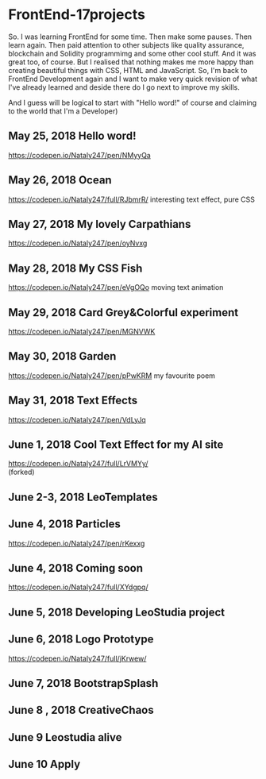 # FrontEnd-17projects

So. I was learning FrontEnd for some time. Then make some pauses. Then learn again. Then paid attention to other subjects like quality assurance, blockchain and Solidity programmimg and some other cool stuff. And it was great too, of course. But I realised that nothing makes me more happy than creating beautiful things with CSS, HTML and JavaScript. So, I'm back to FrontEnd Development again and I want to make very quick revision of what I've already learned and deside there do I go next to improve my skills.

And I guess will be logical to start with "Hello word!" of course and claiming to the world that I'm a Developer)

## May 25, 2018  Hello word! 
https://codepen.io/Nataly247/pen/NMyyQa

## May 26, 2018 Ocean
https://codepen.io/Nataly247/full/RJbmrR/
interesting text effect, pure CSS

## May 27, 2018 My lovely Carpathians 
https://codepen.io/Nataly247/pen/oyNvxg

## May 28, 2018 My CSS Fish 
https://codepen.io/Nataly247/pen/eVgOQo
moving text animation

## May 29, 2018 Card Grey&Colorful experiment
https://codepen.io/Nataly247/pen/MGNVWK

## May 30, 2018  Garden
https://codepen.io/Nataly247/pen/pPwKRM
my favourite poem

## May 31, 2018  Text Effects
https://codepen.io/Nataly247/pen/VdLyJq

## June 1, 2018  Cool Text Effect for my AI site
https://codepen.io/Nataly247/full/LrVMYy/  
(forked)

## June 2-3, 2018 LeoTemplates

## June 4, 2018 Particles
https://codepen.io/Nataly247/pen/rKexxg

## June 4, 2018  Coming soon
https://codepen.io/Nataly247/full/XYdgpq/

## June 5, 2018  Developing LeoStudia project

## June 6, 2018  Logo Prototype
https://codepen.io/Nataly247/full/jKrwew/

## June 7, 2018  BootstrapSplash

## June 8 , 2018  CreativeChaos

## June 9  Leostudia alive

## June 10  Apply
